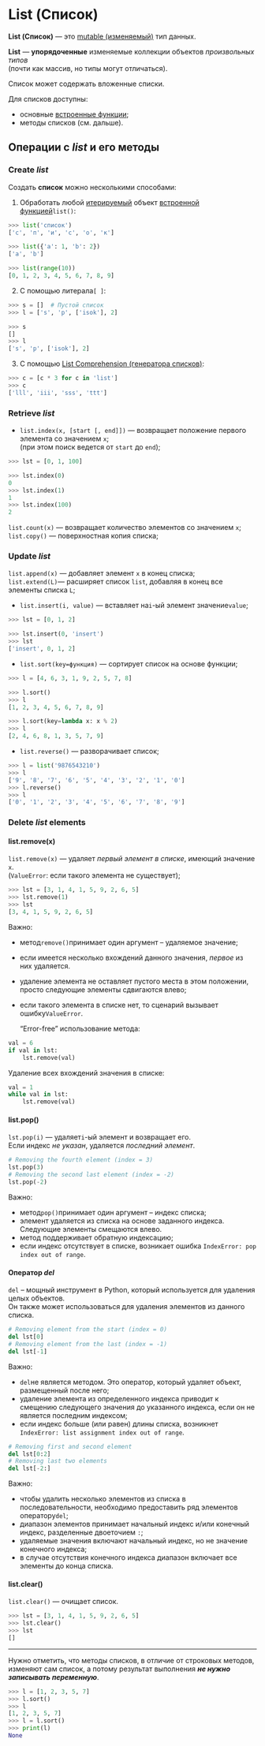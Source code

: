 # List (Список)

**List (Список)** — это [mutable (изменяемый)](Python-DataTypes(Типы%20данных).md)
тип данных. 

**List** — **упорядоченные** изменяемые коллекции объектов *произвольных типов* <br> 
(почти как массив, но типы могут отличаться).

Список может содержать вложенные списки.

Для списков доступны:
- основные [встроенные функции](Python-Встроенные%20функции.md);
- методы списков (см. дальше).

## Операции с ***list*** и его методы 
### Create ***list***
Создать **список** можно несколькими способами:<br> 
1) Обработать любой [итерируемый](Python-Iterator&Iterable.md) объект 
[встроенной функцией](Python-Встроенные%20функции.md)`list()`:
```python
>>> list('список')
['с', 'п', 'и', 'с', 'о', 'к']

>>> list({'a': 1, 'b': 2})
['a', 'b']

>>> list(range(10))
[0, 1, 2, 3, 4, 5, 6, 7, 8, 9]
```

2) С помощью литерала`[ ]`:
```python
>>> s = []  # Пустой список
>>> l = ['s', 'p', ['isok'], 2]

>>> s
[]
>>> l
['s', 'p', ['isok'], 2]
```
3) С помощью [List Comprehension (генераторa списков)](Python-Comprehension.md): <br>
```python
>>> c = [c * 3 for c in 'list']
>>> c
['lll', 'iii', 'sss', 'ttt']
```

### Retrieve ***list***   
- `list.index(x, [start [, end]])` — возвращает положение первого элемента со значением `x`; <br>
(при этом поиск ведется от `start` до `end`); <br>
```python
>>> lst = [0, 1, 100]

>>> lst.index(0)
0
>>> lst.index(1)
1
>>> lst.index(100)
2
```

`list.count(x)` — возвращает количество элементов со значением `x`; <br>
`list.copy()` — поверхностная копия списка; <br>

### Update ***list***
`list.append(x)` — добавляет элемент `x` в конец списка; <br>
`list.extend(L)`— расширяет список `list`, добавляя в конец все элементы списка `L`; <br>
- `list.insert(i, value)` — вставляет на`i`-ый элемент значение`value`; 
```python
>>> lst = [0, 1, 2]

>>> lst.insert(0, 'insert')
>>> lst
['insert', 0, 1, 2]
```
- `list.sort(key=функция)` — сортирует список на основе функции; <br>
```python
>>> l = [4, 6, 3, 1, 9, 2, 5, 7, 8]

>>> l.sort()
>>> l
[1, 2, 3, 4, 5, 6, 7, 8, 9]

>>> l.sort(key=lambda x: x % 2)
>>> l
[2, 4, 6, 8, 1, 3, 5, 7, 9]
```
- `list.reverse()` — разворачивает список; <br>
```python
>>> l = list('9876543210')
>>> l
['9', '8', '7', '6', '5', '4', '3', '2', '1', '0']
>>> l.reverse()
>>> l
['0', '1', '2', '3', '4', '5', '6', '7', '8', '9']
```
### Delete ***list*** elements
#### list.remove(x)
`list.remove(x)` — удаляет *первый элемент в списке*, имеющий значение `x`. <br>
(`ValueError`: если такого элемента не существует); <br>
```python
>>> lst = [3, 1, 4, 1, 5, 9, 2, 6, 5]
>>> lst.remove(1)
>>> lst
[3, 4, 1, 5, 9, 2, 6, 5]
```
Важно:
- метод`remove()`принимает один аргумент – удаляемое значение;
- если имеется несколько вхождений данного значения, *первое* из них удаляется.
- удаление элемента не оставляет пустого места в этом положении, просто следующие элементы сдвигаются влево;
- если такого элемента в списке нет, то сценарий вызывает ошибку`ValueError`.

  “Error-free” использование метода:
```python
val = 6
if val in lst:
    lst.remove(val)
```
Удаление всех вхождений значения в списке:
```python
val = 1
while val in lst:
    lst.remove(val)
```
#### list.pop()
`lst.pop(i)`	 — удаляет`i`-ый элемент и возвращает его. <br>
Если индекс *не указан*, удаляется *последний элемент*. <br>
```python
# Removing the fourth element (index = 3)
lst.pop(3)
# Removing the second last element (index = -2)
lst.pop(-2)
```
Важно:
- метод`pop()`принимает один аргумент – индекс списка;
- элемент удаляется из списка на основе заданного индекса. Следующие элементы смещаются влево.
- метод поддерживает обратную индексацию;
- если индекс отсутствует в списке, возникает ошибка `IndexError: pop index out of range`.

#### Оператор ***del***
`del` – мощный инструмент в Python, который используется для удаления целых объектов.<br>
Он также может использоваться для удаления элементов из данного списка.
```python
# Removing element from the start (index = 0)
del lst[0]
# Removing element from the last (index = -1)
del lst[-1]
```
Важно:
- `del`не является методом. Это оператор, который удаляет объект, размещенный после него;
- удаление элемента из определенного индекса приводит к смещению следующего значения до указанного
  индекса, если он не является последним индексом;
- если индекс больше (или равен) длины списка, возникнет
  `IndexError: list assignment index out of range`.
```python
# Removing first and second element
del lst[0:2]
# Removing last two elements
del lst[-2:]
```
Важно:
- чтобы удалить несколько элементов из списка в последовательности, необходимо предоставить ряд
  элементов оператору`del`;
- диапазон элементов принимает начальный индекс и/или конечный индекс, разделенные двоеточием `:`;
- удаляемые значения включают начальный индекс, но не значение конечного индекса;
- в случае отсутствия конечного индекса диапазон включает все элементы до конца списка.

#### list.clear()
`list.clear()` — очищает список.
```python
>>> lst = [3, 1, 4, 1, 5, 9, 2, 6, 5]
>>> lst.clear()
>>> lst
[]
```

---
Нужно отметить, что методы списков, в отличие от строковых методов, изменяют сам список,
а потому результат выполнения ***не нужно записывать переменную***.
```python
>>> l = [1, 2, 3, 5, 7]
>>> l.sort()
>>> l
[1, 2, 3, 5, 7]
>>> l = l.sort()
>>> print(l)
None
```
